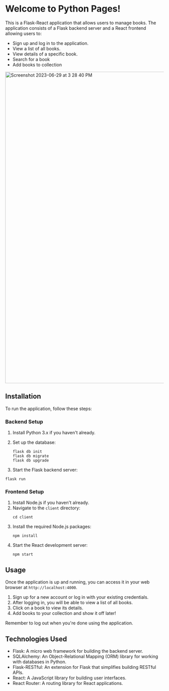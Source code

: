 # Welcome to Python Pages!

This is a Flask-React application that allows users to manage books. The application consists of a Flask backend server and a React frontend allowing users to:

- Sign up and log in to the application.
- View a list of all books.
- View details of a specific book.
- Search for a book
- Add books to collection
  
<img width="988" alt="Screenshot 2023-06-29 at 3 28 40 PM" src="https://github.com/salvat36/python_pages/assets/116766995/a2a2e2a6-30c4-47b9-869c-c4d2d80cf9b7">

## Installation

To run the application, follow these steps:

### Backend Setup

1. Install Python 3.x if you haven't already.

2. Set up the database:
   ```
   flask db init
   flask db migrate
   flask db upgrade
   ```
3.  Start the Flask backend server:

   ```
   flask run
   ```

### Frontend Setup

1. Install Node.js if you haven't already.
2. Navigate to the `client` directory:
   ```
   cd client
   ```
3. Install the required Node.js packages:
   ```
   npm install
   ```
4. Start the React development server:
   ```
   npm start
   ```

## Usage

Once the application is up and running, you can access it in your web browser at `http://localhost:4000`.

1. Sign up for a new account or log in with your existing credentials.
2. After logging in, you will be able to view a list of all books.
3. Click on a book to view its details.
4. Add books to your collection and show it off later!

Remember to log out when you're done using the application.

## Technologies Used

- Flask: A micro web framework for building the backend server.
- SQLAlchemy: An Object-Relational Mapping (ORM) library for working with databases in Python.
- Flask-RESTful: An extension for Flask that simplifies building RESTful APIs.
- React: A JavaScript library for building user interfaces.
- React Router: A routing library for React applications.

